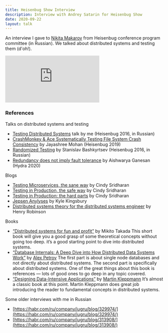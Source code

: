 ```yaml
---
title: Heisenbug Show Interview 
description: Interview with Andrey Satarin for Heisenbug Show
date: 2020-09-22
layout: talk
---
```


An interview I gave to [Nikita Makarov](https://twitter.com/PapaMinos) from Heisenbug conference program committee (in Russian).
We talked about distributed systems and testing them (d'oh!).

<div class="video-container">
<iframe src="https://www.youtube.com/embed/-kD8zu7DGew" frameborder="0" allowfullscreen></iframe>
</div>


### References

Talks on distributed systems and testing
 * [Testing Distributed Systems](/talks/testing-distributed-systems/) talk by me (Heisenbug 2016, in Russian)
 * [CrashMonkey & Ace Systematically Testing File System Crash Consistency](https://youtu.be/BmhKbGoCyqo) by Jayashree Mohan (Heisenbug 2019)
 * [Randomized Testing](https://youtu.be/cA_A-BSqT50) by Stanislav Bashkyrtsev (Heisenbug 2016, in Russian)
 * [Redundancy does not imply fault tolerance](https://hydraconf.com/2020/msk/talks/4cs5kob6u7wvchmlyjq66h/) by Aishwarya Ganesan (Hydra 2020)

Blogs
 * [Testing Microservices, the sane way](https://medium.com/@copyconstruct/testing-microservices-the-sane-way-9bb31d158c16) by Cindy Sridharan
 * [Testing in Production, the safe way](https://medium.com/@copyconstruct/testing-in-production-the-safe-way-18ca102d0ef1) by Cindy Sridharan
 * [Testing in Production: the hard parts](https://medium.com/@copyconstruct/testing-in-production-the-hard-parts-3f06cefaf592) by Cindy Sridharan
 * [Jepsen Anylyses](https://jepsen.io/analyses) by Kyle Kingsbury
 * [Distributed systems theory for the distributed systems engineer](https://www.the-paper-trail.org/post/2014-08-09-distributed-systems-theory-for-the-distributed-systems-engineer/) by Henry Robinson

Books
 * [“Distributed systems for fun and profit”](http://book.mixu.net/distsys/single-page.html) by Mikito Takada
This short book will give you a good grasp of some theoretical concepts without going too deep. it’s a good starting point to dive into distributed systems.
 * [“Database Internals: A Deep Dive into How Distributed Data Systems Work”](https://www.amazon.com/Database-Internals-Deep-Distributed-Systems/dp/1492040347/) by [Alex Petrov](https://twitter.com/ifesdjeen)
The first part is about single node databases and not directly about distributed systems. The second part is specifically about distributed systems. One of the great things about this book is references — lots of good ones to go deep in any topic covered.
 * [“Designing Data-Intensive Applications”](https://www.amazon.com/Designing-Data-Intensive-Applications-Reliable-Maintainable/dp/1449373321/) by [Martin Kleppmann](https://twitter.com/martinkl)
It’s almost a classic book at this point. Martin Kleppmann does great job introducing the reader to fundamental concepts in distributed systems.

Some older interviews with me in Russian
 * [https://habr.com/ru/company/jugru/blog/329974/](https://habr.com/ru/company/jugru/blog/329974/)
 * [https://habr.com/ru/company/jugru/blog/313908/](https://habr.com/ru/company/jugru/blog/313908/)
 
 
